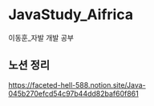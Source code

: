 # JavaStudy_Aifrica
이동훈_자발 개발 공부

## 노션 정리
https://faceted-hell-588.notion.site/Java-045b270efcd54c97b44dd82baf60f861
